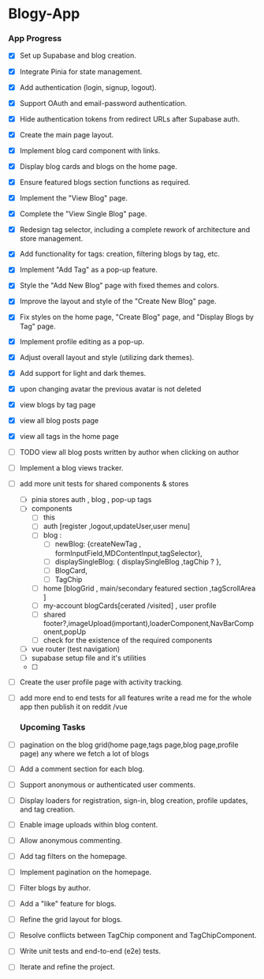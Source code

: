 # Blogy-App

### **App Progress**

- [x] Set up Supabase and blog creation.
- [x] Integrate Pinia for state management.
- [x] Add authentication (login, signup, logout).
- [x] Support OAuth and email-password authentication.
- [x] Hide authentication tokens from redirect URLs after Supabase auth.
- [x] Create the main page layout.
- [x] Implement blog card component with links.
- [x] Display blog cards and blogs on the home page.
- [x] Ensure featured blogs section functions as required.
- [x] Implement the "View Blog" page.
- [x] Complete the "View Single Blog" page.
- [x] Redesign tag selector, including a complete rework of architecture and store management.
- [x] Add functionality for tags: creation, filtering blogs by tag, etc.
- [x] Implement "Add Tag" as a pop-up feature.
- [x] Style the "Add New Blog" page with fixed themes and colors.
- [x] Improve the layout and style of the "Create New Blog" page.
- [x] Fix styles on the home page, "Create Blog" page, and "Display Blogs by Tag" page.
- [x] Implement profile editing as a pop-up.
- [x] Adjust overall layout and style (utilizing dark themes).
- [x] Add support for light and dark themes.
- [x] upon changing avatar the previous avatar is not deleted 
- [x] view blogs by tag page 
- [x] view all blog posts page 
- [x] view all tags in the home page 
- [ ]  TODO view all blog posts written by author when clicking on author
- [ ] Implement a blog views tracker.
- [ ] add more unit tests for shared components & stores 
  - [ ] pinia stores auth , blog , pop-up tags
  - [ ] components
    - [ ] this    
    - [ ] auth  [register ,logout,updateUser,user menu]
    - [ ] blog : 
      - [ ] newBlog: {createNewTag , formInputField,MDContentInput,tagSelector},
      - [ ] displaySingleBlog: { displaySingleBlog ,tagChip ?  },
      - [ ] BlogCard,
      - [ ] TagChip
    - [ ] home [blogGrid , main/secondary featured section ,tagScrollArea ]
    - [ ] my-account blogCards[cerated /visited] , user profile 
    - [ ] shared footer?,imageUpload(important),loaderComponent,NavBarComponent,popUp
    - [ ] check for the existence of the required components
  - [ ] vue router (test navigation)
  - [ ] supabase setup file and it's utilities
  - [ ] 
- [ ] Create the user profile page with activity tracking.
- [ ] add more end to end tests for all features 
  write a read me for the whole app then publish it on reddit /vue 
  
  ### **Upcoming Tasks**
- [ ] pagination on the blog grid(home page,tags page,blog page,profile page) any where we fetch a lot of blogs 
- [ ] Add a comment section for each blog.
- [ ] Support anonymous or authenticated user comments.
- [ ] Display loaders for registration, sign-in, blog creation, profile updates, and tag creation.
- [ ] Enable image uploads within blog content.
- [ ] Allow anonymous commenting.
- [ ] Add tag filters on the homepage.
- [ ] Implement pagination on the homepage.
- [ ] Filter blogs by author.
- [ ] Add a "like" feature for blogs.
- [ ] Refine the grid layout for blogs.
- [ ] Resolve conflicts between TagChip component and TagChipComponent.
- [ ] Write unit tests and end-to-end (e2e) tests.
- [ ] Iterate and refine the project.
